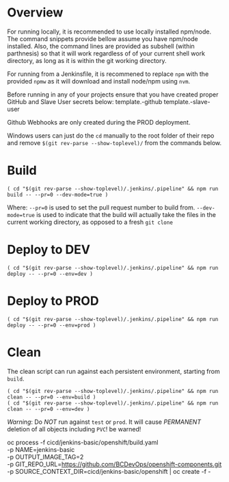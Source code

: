 # Overview

For running locally, it is recommended to use locally installed npm/node. The command snippets provide bellow assume you have npm/node installed. Also, the command lines are provided as subshell (within parthnesis) so that it will work regardless of of your current shell work directory, as long as it is within the git working directory.

For running from a Jenkinsfile, it is recommened to replace `npm` with the provided `npmw` as it will download and install node/npm using `nvm`.

Before running in any of your projects ensure that you have created proper GitHub and Slave User secrets below:
template.<Your Jenkins>-github
template.<Your Jenkins>-slave-user

Github Webhooks are only created during the PROD deployment.

Windows users can just do the `cd` manually to the root folder of their repo and remove `$(git rev-parse --show-toplevel)/` from the commands below.

# Build
```
( cd "$(git rev-parse --show-toplevel)/.jenkins/.pipeline" && npm run build -- --pr=0 --dev-mode=true )
```
Where:
`--pr=0` is used to set the pull request number to build from.
`--dev-mode=true` is used to indicate that the build will actually take the files in the current working directory, as opposed to a fresh `git clone`

# Deploy to DEV
```
( cd "$(git rev-parse --show-toplevel)/.jenkins/.pipeline" && npm run deploy -- --pr=0 --env=dev )
```

# Deploy to PROD
```
( cd "$(git rev-parse --show-toplevel)/.jenkins/.pipeline" && npm run deploy -- --pr=0 --env=prod )
```

# Clean
The clean script can run against each persistent environment, starting from `build`.
```
( cd "$(git rev-parse --show-toplevel)/.jenkins/.pipeline" && npm run clean -- --pr=0 --env=build )
( cd "$(git rev-parse --show-toplevel)/.jenkins/.pipeline" && npm run clean -- --pr=0 --env=dev )
```

*Warning*: Do *NOT* run against `test` or `prod`. It will cause *PERMANENT* deletion of all objects including `PVC`! be warned!

oc process -f cicd/jenkins-basic/openshift/build.yaml \
-p NAME=jenkins-basic \
-p OUTPUT_IMAGE_TAG=2 \
-p GIT_REPO_URL=https://github.com/BCDevOps/openshift-components.git \
-p SOURCE_CONTEXT_DIR=cicd/jenkins-basic/openshift | oc create -f -
